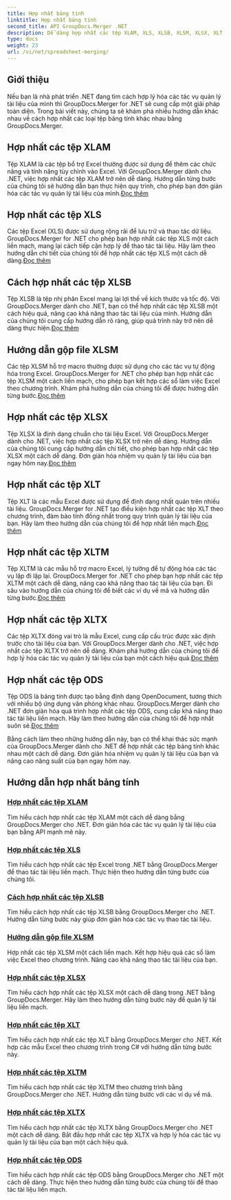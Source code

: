 ```yaml
---
title: Hợp nhất bảng tính
linktitle: Hợp nhất bảng tính
second_title: API GroupDocs.Merger .NET
description: Dễ dàng hợp nhất các tệp XLAM, XLS, XLSB, XLSM, XLSX, XLT, XLTM, XLTX và ODS trong .NET bằng GroupDocs.Merger. Đơn giản hóa công việc quản lý tài liệu.
type: docs
weight: 23
url: /vi/net/spreadsheet-merging/
---
```


## Giới thiệu

Nếu bạn là nhà phát triển .NET đang tìm cách hợp lý hóa các tác vụ quản lý tài liệu của mình thì GroupDocs.Merger for .NET sẽ cung cấp một giải pháp toàn diện. Trong bài viết này, chúng ta sẽ khám phá nhiều hướng dẫn khác nhau về cách hợp nhất các loại tệp bảng tính khác nhau bằng GroupDocs.Merger.

## Hợp nhất các tệp XLAM
 Tệp XLAM là các tệp bổ trợ Excel thường được sử dụng để thêm các chức năng và tính năng tùy chỉnh vào Excel. Với GroupDocs.Merger dành cho .NET, việc hợp nhất các tệp XLAM trở nên dễ dàng. Hướng dẫn từng bước của chúng tôi sẽ hướng dẫn bạn thực hiện quy trình, cho phép bạn đơn giản hóa các tác vụ quản lý tài liệu của mình.[Đọc thêm](./merge-xlam-files/)

## Hợp nhất các tệp XLS
Các tệp Excel (XLS) được sử dụng rộng rãi để lưu trữ và thao tác dữ liệu. GroupDocs.Merger for .NET cho phép bạn hợp nhất các tệp XLS một cách liền mạch, mang lại cách tiếp cận hợp lý để thao tác tài liệu. Hãy làm theo hướng dẫn chi tiết của chúng tôi để hợp nhất các tệp XLS một cách dễ dàng.[Đọc thêm](./merging-xls-files/)

## Cách hợp nhất các tệp XLSB
 Tệp XLSB là tệp nhị phân Excel mang lại lợi thế về kích thước và tốc độ. Với GroupDocs.Merger dành cho .NET, bạn có thể hợp nhất các tệp XLSB một cách hiệu quả, nâng cao khả năng thao tác tài liệu của mình. Hướng dẫn của chúng tôi cung cấp hướng dẫn rõ ràng, giúp quá trình này trở nên dễ dàng thực hiện.[Đọc thêm](./how-to-merge-xlsb-files/)

## Hướng dẫn gộp file XLSM
 Các tệp XLSM hỗ trợ macro thường được sử dụng cho các tác vụ tự động hóa trong Excel. GroupDocs.Merger for .NET cho phép bạn hợp nhất các tệp XLSM một cách liền mạch, cho phép bạn kết hợp các sổ làm việc Excel theo chương trình. Khám phá hướng dẫn của chúng tôi để được hướng dẫn từng bước.[Đọc thêm](./guide-merging-xlsm-files/)

## Hợp nhất các tệp XLSX
Tệp XLSX là định dạng chuẩn cho tài liệu Excel. Với GroupDocs.Merger dành cho .NET, việc hợp nhất các tệp XLSX trở nên dễ dàng. Hướng dẫn của chúng tôi cung cấp hướng dẫn chi tiết, cho phép bạn hợp nhất các tệp XLSX một cách dễ dàng. Đơn giản hóa nhiệm vụ quản lý tài liệu của bạn ngay hôm nay.[Đọc thêm](./merging-xlsx-files/)

## Hợp nhất các tệp XLT
 Tệp XLT là các mẫu Excel được sử dụng để định dạng nhất quán trên nhiều tài liệu. GroupDocs.Merger for .NET tạo điều kiện hợp nhất các tệp XLT theo chương trình, đảm bảo tính đồng nhất trong quy trình quản lý tài liệu của bạn. Hãy làm theo hướng dẫn của chúng tôi để hợp nhất liền mạch.[Đọc thêm](./merge-xlt-files/)

## Hợp nhất các tệp XLTM
 Tệp XLTM là các mẫu hỗ trợ macro Excel, lý tưởng để tự động hóa các tác vụ lặp đi lặp lại. GroupDocs.Merger for .NET cho phép bạn hợp nhất các tệp XLTM một cách dễ dàng, nâng cao khả năng thao tác tài liệu của bạn. Đi sâu vào hướng dẫn của chúng tôi để biết các ví dụ về mã và hướng dẫn từng bước.[Đọc thêm](./merging-xltm-files/)

## Hợp nhất các tệp XLTX
Các tệp XLTX đóng vai trò là mẫu Excel, cung cấp cấu trúc được xác định trước cho tài liệu của bạn. Với GroupDocs.Merger dành cho .NET, việc hợp nhất các tệp XLTX trở nên dễ dàng. Khám phá hướng dẫn của chúng tôi để hợp lý hóa các tác vụ quản lý tài liệu của bạn một cách hiệu quả.[Đọc thêm](./merge-xltx-files/)

## Hợp nhất các tệp ODS
 Tệp ODS là bảng tính được tạo bằng định dạng OpenDocument, tương thích với nhiều bộ ứng dụng văn phòng khác nhau. GroupDocs.Merger dành cho .NET đơn giản hóa quá trình hợp nhất các tệp ODS, cung cấp khả năng thao tác tài liệu liền mạch. Hãy làm theo hướng dẫn của chúng tôi để hợp nhất suôn sẻ.[Đọc thêm](./merging-ods-files/)

Bằng cách làm theo những hướng dẫn này, bạn có thể khai thác sức mạnh của GroupDocs.Merger dành cho .NET để hợp nhất các tệp bảng tính khác nhau một cách dễ dàng. Đơn giản hóa nhiệm vụ quản lý tài liệu của bạn và nâng cao năng suất của bạn ngay hôm nay.
## Hướng dẫn hợp nhất bảng tính
### [Hợp nhất các tệp XLAM](./merge-xlam-files/)
Tìm hiểu cách hợp nhất các tệp XLAM một cách dễ dàng bằng GroupDocs.Merger cho .NET. Đơn giản hóa các tác vụ quản lý tài liệu của bạn bằng API mạnh mẽ này.
### [Hợp nhất các tệp XLS](./merging-xls-files/)
Tìm hiểu cách hợp nhất các tệp Excel trong .NET bằng GroupDocs.Merger để thao tác tài liệu liền mạch. Thực hiện theo hướng dẫn từng bước của chúng tôi.
### [Cách hợp nhất các tệp XLSB](./how-to-merge-xlsb-files/)
Tìm hiểu cách hợp nhất các tệp XLSB bằng GroupDocs.Merger cho .NET. Hướng dẫn từng bước này giúp đơn giản hóa các tác vụ thao tác tài liệu.
### [Hướng dẫn gộp file XLSM](./guide-merging-xlsm-files/)
Hợp nhất các tệp XLSM một cách liền mạch. Kết hợp hiệu quả các sổ làm việc Excel theo chương trình. Nâng cao khả năng thao tác tài liệu của bạn.
### [Hợp nhất các tệp XLSX](./merging-xlsx-files/)
Tìm hiểu cách hợp nhất các tệp XLSX một cách dễ dàng trong .NET bằng GroupDocs.Merger. Hãy làm theo hướng dẫn từng bước này để quản lý tài liệu liền mạch.
### [Hợp nhất các tệp XLT](./merge-xlt-files/)
Tìm hiểu cách hợp nhất các tệp XLT bằng GroupDocs.Merger cho .NET. Kết hợp các mẫu Excel theo chương trình trong C# với hướng dẫn từng bước này.
### [Hợp nhất các tệp XLTM](./merging-xltm-files/)
Tìm hiểu cách hợp nhất các tệp XLTM theo chương trình bằng GroupDocs.Merger cho .NET. Hướng dẫn từng bước với các ví dụ về mã.
### [Hợp nhất các tệp XLTX](./merge-xltx-files/)
Tìm hiểu cách hợp nhất các tệp XLTX bằng GroupDocs.Merger cho .NET một cách dễ dàng. Bắt đầu hợp nhất các tệp XLTX và hợp lý hóa các tác vụ quản lý tài liệu của bạn một cách hiệu quả.
### [Hợp nhất các tệp ODS](./merging-ods-files/)
Tìm hiểu cách hợp nhất các tệp ODS bằng GroupDocs.Merger cho .NET một cách dễ dàng. Thực hiện theo hướng dẫn từng bước của chúng tôi để thao tác tài liệu liền mạch.